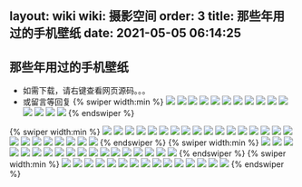 layout: wiki
wiki: 摄影空间
order: 3
title: 那些年用过的手机壁纸
date: 2021-05-05 06:14:25
---
## 那些年用过的手机壁纸
- 如需下载，请右键查看网页源码。。。
- 或留言等回复
{% swiper width:min %}
![](https://cdn.jsdelivr.net/gh/Less-star/image-host/ime/QQ20210422-0.jpg)
![](https://cdn.jsdelivr.net/gh/Less-star/image-host/DCIM/SAVE_20190122_164008.jpeg)
![](https://cdn.jsdelivr.net/gh/Less-star/image-host/DCIM/SAVE_20190122_163857.jpeg)
![](https://cdn.jsdelivr.net/gh/Less-star/image-host/DCIM/mmexport1540222558985.jpg)
![](https://cdn.jsdelivr.net/gh/Less-star/image-host/DCIM/international_scenery%20(1)_&_c312dc92-00dd-4a24-a56d-80f3fa4f209f.jpg)
![](https://cdn.jsdelivr.net/gh/Less-star/image-host/DCIM/IMG_20190607_184916.jpg)
![](https://cdn.jsdelivr.net/gh/Less-star/image-host/DCIM/IMG_20181023_080847.png)
![](https://cdn.jsdelivr.net/gh/Less-star/image-host/DCIM/IMG_20181023_080047.png)
![](https://cdn.jsdelivr.net/gh/Less-star/image-host/DCIM/fef4cc735b97d23355a8b8f8b755c79d.jpg)
![](https://cdn.jsdelivr.net/gh/Less-star/image-host/DCIM/fa73096a2bf911d6311e2672d1d02e5c.jpg)
![](https://cdn.jsdelivr.net/gh/Less-star/image-host/DCIM/f891c3d5e583df27185c532cf8b4382b.png)
![](https://cdn.jsdelivr.net/gh/Less-star/image-host/DCIM/f9ee350818bbcea857bbef4b4510a93d.jpg)
![](https://cdn.jsdelivr.net/gh/Less-star/image-host/DCIM/ee98bed108ec4065b62ae48b6790561e.png)
![](https://cdn.jsdelivr.net/gh/Less-star/image-host/DCIM/edc7f15a55b3bb0e51978a81d4bdee50.png)
![](https://cdn.jsdelivr.net/gh/Less-star/image-host/DCIM/ecac34a0c10e7d813f55e3c12850ceaa.jpg)
{% endswiper %}

{% swiper width:min %}
![](https://cdn.jsdelivr.net/gh/Less-star/image-host/DCIM/e64d8ca03f9085b3e34ecf32c18bd13a.jpg)
![](https://cdn.jsdelivr.net/gh/Less-star/image-host/DCIM/e8e0c863a8d52cce09bbc51b017f96a6.jpg)
![](https://cdn.jsdelivr.net/gh/Less-star/image-host/DCIM/defbd7bf500d6cba9edae8a12ca959df.png)
![](https://cdn.jsdelivr.net/gh/Less-star/image-host/DCIM/dab3f44fd54b53e48d19a8adb0d176e4.jpg)
![](https://cdn.jsdelivr.net/gh/Less-star/image-host/DCIM/d8212cadbda948604e7a27ce36a7822d.jpg)
![](https://cdn.jsdelivr.net/gh/Less-star/image-host/DCIM/d5cfb0a9597db3b984478fb2a42ad0d5.jpg)
![](https://cdn.jsdelivr.net/gh/Less-star/image-host/DCIM/d2c7fce93e50ffa7706d3f52bd7656e9.jpg)
![](https://cdn.jsdelivr.net/gh/Less-star/image-host/DCIM/d1ab70dc187c8c90bbf8137e91b4a359.jpg)
![](https://cdn.jsdelivr.net/gh/Less-star/image-host/DCIM/cc83569c0cfff9083d198f7b81af17f8.jpg)
![](https://cdn.jsdelivr.net/gh/Less-star/image-host/DCIM/c3177579421c373c1a8833c56aa7edd1.jpg)
![](https://cdn.jsdelivr.net/gh/Less-star/image-host/DCIM/c7c6ecdb973eafd4913ca6875dca7f6d.jpg)
![](https://cdn.jsdelivr.net/gh/Less-star/image-host/DCIM/bfb6e920d35f6fad780be2e8ee85d336.jpg)
![](https://cdn.jsdelivr.net/gh/Less-star/image-host/DCIM/bc87ea0edcb9fc4227fedba031169736.jpg)
![](https://cdn.jsdelivr.net/gh/Less-star/image-host/DCIM/bb9f353f462a66d2181c516125726c60.jpg)
![](https://cdn.jsdelivr.net/gh/Less-star/image-host/DCIM/aa90571e3c0275079af3d08f80cff8ee.jpg)
![](https://cdn.jsdelivr.net/gh/Less-star/image-host/DCIM/aa8645afff3e73c645abba6c422ec930.jpg)
![](https://cdn.jsdelivr.net/gh/Less-star/image-host/DCIM/a722900cbebdec90d14389154bed6a06.jpg)
![](https://cdn.jsdelivr.net/gh/Less-star/image-host/DCIM/%E6%9C%88%E5%A4%9C_&_8da2f85c-d0e4-482f-93d1-06f2735a3f71.jpg)
![](https://cdn.jsdelivr.net/gh/Less-star/image-host/DCIM/%E6%98%9F%E7%A9%BA%E4%B8%8B1-%E3%80%90%E8%A7%86%E8%A7%89%E4%B8%AD%E5%9B%BD%E3%80%91_&_fc8b69eb-581c-40c0-a7de-9f33d4bc8233.jpg)
![](https://cdn.jsdelivr.net/gh/Less-star/image-host/DCIM/%E6%98%9F%E7%A9%BA%E4%B8%8B-%E8%A7%86%E8%A7%89%E4%B8%AD%E5%9B%BD_&_d080edb8-975f-4773-bbf1-ba8be0076d15.jpg)
![](https://cdn.jsdelivr.net/gh/Less-star/image-host/DCIM/%E6%98%9F%E7%A9%BA_&_d741b64d-6a5f-474c-b8f1-662890670a41.jpg)
![](https://cdn.jsdelivr.net/gh/Less-star/image-host/DCIM/%E5%94%AF%E7%BE%8E%E6%89%8B%E7%BB%98%20(4)_&_1b829d52-2a1a-4c7f-a621-69114a678646.jpg)
![](https://cdn.jsdelivr.net/gh/Less-star/image-host/DCIM/%E6%99%9A%E5%AE%89.jpg)
![](https://cdn.jsdelivr.net/gh/Less-star/image-host/DCIM/%E7%A7%8B%E6%97%A5%E8%8D%89%E5%8E%9F%E9%A3%8E%E6%99%AF-%E8%A7%86%E8%A7%89%E4%B8%AD%E5%9B%BD%20(2)_&_4ac479d1-d7cb-41e1-a4a0-4ee30f70b221.jpg)
![](https://cdn.jsdelivr.net/gh/Less-star/image-host/DCIM/%E8%93%9D%E8%89%B2%E9%A3%8E%E6%99%AF-%E3%80%90%E8%A7%86%E8%A7%89%E4%B8%AD%E5%9B%BD%E3%80%91%20(4)_&_590ae82e-7183-4fd2-abc7-7a18e18da464.jpg)
{% endswiper %}
{% swiper width:min %}
![](https://cdn.jsdelivr.net/gh/Less-star/image-host/DCIM/%E8%8D%89%E5%8E%9F%E9%A3%8E%E6%99%AF-%E8%A7%86%E8%A7%89%E4%B8%AD%E5%9B%BD%20(4)_&_4fb06263-ec39-4e1c-87fb-4d374900cab6.jpg)
![](https://cdn.jsdelivr.net/gh/Less-star/image-host/DCIM/1540252529226.png)
![](https://cdn.jsdelivr.net/gh/Less-star/image-host/DCIM/74216156711eb03158e9336b1b5867e8.jpg)
![](https://cdn.jsdelivr.net/gh/Less-star/image-host/DCIM/622859a6c44ec465df26015bcf91c833.jpg)
![](https://cdn.jsdelivr.net/gh/Less-star/image-host/DCIM/423923d9223f32309c4a29dc074e9d0c.jpg)
![](https://cdn.jsdelivr.net/gh/Less-star/image-host/DCIM/71773c38a70768b5aff53cdd214bcb48.jpg)
![](https://cdn.jsdelivr.net/gh/Less-star/image-host/DCIM/071725f4a4cd738aa761dd5e8c67a2ae.jpg)
![](https://cdn.jsdelivr.net/gh/Less-star/image-host/DCIM/51905b4f28f89df0ab5019ccc6db0862.jpg)
![](https://cdn.jsdelivr.net/gh/Less-star/image-host/DCIM/28749e8f672d810c397f960a3e177062.jpg)
![](https://cdn.jsdelivr.net/gh/Less-star/image-host/DCIM/26098f7a0a9168ba9b627af00657ceb0.jpg)
![](https://cdn.jsdelivr.net/gh/Less-star/image-host/DCIM/9931bb7a6dff3b4fe8d95963286cbd1b.png)
![](https://cdn.jsdelivr.net/gh/Less-star/image-host/DCIM/4143a4c9a0634ae2fda5db6a4019aa0b.jpg)
![](https://cdn.jsdelivr.net/gh/Less-star/image-host/DCIM/483fc837355d12d54e04dee05dab6d00.jpg)
![](https://cdn.jsdelivr.net/gh/Less-star/image-host/DCIM/432a662f96248f48af2d24a21de37c86.jpg)
![](https://cdn.jsdelivr.net/gh/Less-star/image-host/DCIM/364f8771c3f037bf02de3d5e59da3b5e.jpg)
![](https://cdn.jsdelivr.net/gh/Less-star/image-host/DCIM/99fed526bde25547013612f10f113604.jpg)
![](https://cdn.jsdelivr.net/gh/Less-star/image-host/DCIM/99e83069bbd40b75cac0cd8cec1f951c.jpg)
![](https://cdn.jsdelivr.net/gh/Less-star/image-host/DCIM/95a2cfe753a4780c99e9859accaa4a91.jpg)
{% endswiper %}
{% swiper width:min %}
![](https://cdn.jsdelivr.net/gh/Less-star/image-host/DCIM/56eac1f443e987d0327e395112def306.jpg)
![](https://cdn.jsdelivr.net/gh/Less-star/image-host/DCIM/44ec372d0837ebf1085d7a92cd4d92a7.jpg)
![](https://cdn.jsdelivr.net/gh/Less-star/image-host/DCIM/34d2f8c2f3387daba4932a1ded2c3d65.png)
![](https://cdn.jsdelivr.net/gh/Less-star/image-host/DCIM/24dc1090ea6f9b551bd150ba59fc7a81.jpg)
![](https://cdn.jsdelivr.net/gh/Less-star/image-host/DCIM/9f7dce56cae6a1d5ebde3a889a92ac74.jpg)
![](https://cdn.jsdelivr.net/gh/Less-star/image-host/DCIM/8fa8aeab91881e578f9993fe409e41c4.jpg)
![](https://cdn.jsdelivr.net/gh/Less-star/image-host/DCIM/06dcf3ba4cca4a1317501dfb7dee65c0.jpg)
![](https://cdn.jsdelivr.net/gh/Less-star/image-host/DCIM/5c9117efed3b75377496803e7521aa13.jpg)
![](https://cdn.jsdelivr.net/gh/Less-star/image-host/DCIM/4fb71bca978668a61f0ebcefde737d91.jpg)
![](https://cdn.jsdelivr.net/gh/Less-star/image-host/DCIM/4c3b7898c1b649e7aaa9b59b685b5ae0.jpg)
![](https://cdn.jsdelivr.net/gh/Less-star/image-host/DCIM/4ac50a46cfc13a9ea1329a6b01c0adda.jpg)
![](https://cdn.jsdelivr.net/gh/Less-star/image-host/DCIM/3e6bd9450c4f1ac2.jpg)
![](https://cdn.jsdelivr.net/gh/Less-star/image-host/DCIM/2c7d0223d5c2a923d51c7ee9a8af5789.jpg)
![](https://cdn.jsdelivr.net/gh/Less-star/image-host/DCIM/1e56aea93cad4a31328b152c7e79e645.jpg)
![](https://cdn.jsdelivr.net/gh/Less-star/image-host/DCIM/0e8f7f07393fb49463d7240375dbd18d.jpg)
{% endswiper %}